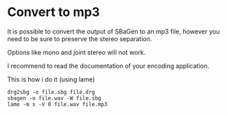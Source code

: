 # Convert to mp3 #

It is possible to convert the output of SBaGen to an mp3 file, however you need to be sure to preserve the stereo separation.

Options like mono and joint stereo will not work.

I recommend to read the documentation of your encoding application.

This is how i do it (using lame)

```
drg2sbg -o file.sbg file.drg
sbagen -o file.wav -W file.sbg
lame -m s -V 0 file.wav file.mp3
```